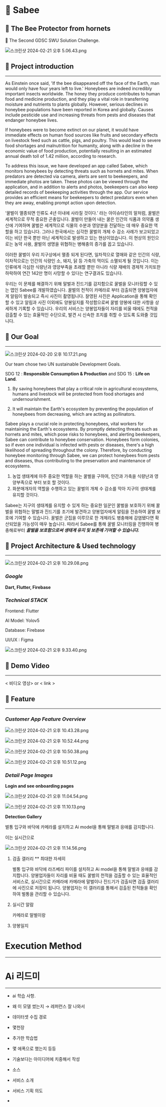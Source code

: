 # 🐝 Sabee
## 🍯 The Bee Protector from hornets
🏫 The Second GDSC SWU Solution Challenge.


![스크린샷 2024-02-21 오후 5.06.43.png](README%2026369de87a714030958877f4a5c3875e/%25E1%2584%2589%25E1%2585%25B3%25E1%2584%258F%25E1%2585%25B3%25E1%2584%2585%25E1%2585%25B5%25E1%2586%25AB%25E1%2584%2589%25E1%2585%25A3%25E1%2586%25BA_2024-02-21_%25E1%2584%258B%25E1%2585%25A9%25E1%2584%2592%25E1%2585%25AE_5.06.43.png)

## 🐝 Project introduction

---

As Einstein once said, 'If the bee disappeared off the face of the Earth, man would only have four years left to live.' Honeybees are indeed incredibly important insects worldwide. The honey they produce contributes to human food and medicine production, and they play a vital role in transferring moisture and nutrients to plants globally. However, serious declines in honeybee populations have been reported in Korea and globally. Causes include pesticide use and increasing threats from pests and diseases that endanger honeybee lives.

If honeybees were to become extinct on our planet, it would have immediate effects on human food sources like fruits and secondary effects on livestock feed such as cattle, pigs, and poultry. This would lead to severe food shortages and malnutrition for humanity, along with a decline in the economic value of food production, potentially resulting in an estimated annual death toll of 1.42 million, according to research.

To address this issue, we have developed an app called Sabee, which monitors honeybees by detecting threats such as hornets and mites. When predators are detected via camera, alerts are sent to beekeepers, and immediate photos are taken. These photos can be viewed through the application, and in addition to alerts and photos, beekeepers can also keep detailed records of beekeeping activities through the app. Our service provides an efficient means for beekeepers to detect predators even when they are away, enabling prompt action upon detection.

‘꿀벌이 멸종되면 인류도 4년 이내에 사라질 것이다.’ 라는 아이슈타인의 말처럼, 꿀벌은 세계적으로 무척 중요한 곤충입니다. 꿀벌이 만들어 내는 꿀은 인간의 식품과 의약품 생산에 기여하며 꿀벌은 세계적으로 식물의 수분과 영양분을 전달하는 데 매우 중요한 역할을 하고 있습니다.  그러나 한국에서는 심각한 꿀벌의 개체 수 감소 사례가 보고되었고 이는 비단 한국 뿐만 아닌 세계적으로 발생하고 있는 현상이었습니다. 이 현상의 원인으로는 농약 사용, 꿀벌의 생명을 위협하는 병해충의 증가를 꼽고 있습니다.

이러한 꿀벌이 우리 지구상에서 멸종 되게 된다면, 일차적으로 열매와 같은 인간의 식량, 이차적으로는 인간의 식량인 소, 돼지, 닭 등 가축의 먹이도 소멸되게 될 것입니다. 이는 인류에게 극심한 식량난과 영양부족을 초래할 뿐만 아니라 식량 재배의 경제적 가치또한 하락하여 연간 142만 명이 사망할 수 있다는 연구결과도 있습니다. 

우리는 이 문제를 해결하기 위해 말벌과 진드기를 감지함으로 꿀벌을 모니터링할 수 있는 앱인 Sabee를 개발하였습니다.  꿀벌의 천적이 카메라로 부터 검출되면 양봉업자에게 알림이 발송되고 즉시 사진이 촬영됩니다. 찰영된 사진은 Application을 통해 확인할 수 있고 알림과 사진 이외에도 양봉일지를 작성함으로써 꿀벌 양봉에 대한 사항을 상세하게 기록할 수 있습니다. 우리의 서비스는 양봉업자들이 자리를 비울 때에도 천적을 검출할 수 있는 효율적인 수단으로, 발견 시 신속한 조치를 취할 수 있도록 도와줄 것입니다. 

## 🐝 Our Goal

---

![스크린샷 2024-02-20 오후 10.17.21.png](README%2026369de87a714030958877f4a5c3875e/%25E1%2584%2589%25E1%2585%25B3%25E1%2584%258F%25E1%2585%25B3%25E1%2584%2585%25E1%2585%25B5%25E1%2586%25AB%25E1%2584%2589%25E1%2585%25A3%25E1%2586%25BA_2024-02-20_%25E1%2584%258B%25E1%2585%25A9%25E1%2584%2592%25E1%2585%25AE_10.17.21.png)

Our team chose two UN sustainable Development Goals.

SDG 12 : **Responsible Consumption & Production**  and SDG 15 : **Life on Land**. 

1. By saving honeybees that play a critical role in agricultural ecosystems, humans and livestock will be protected from food shortages and undernourishment. 

2. It will maintain the Earth's ecosystem by preventing the population of honeybees from decreasing, which are acting as pollinators.

Sabee plays a crucial role in protecting honeybees, vital workers for maintaining the Earth's ecosystems. By promptly detecting threats such as hornets and mites, which pose risks to honeybees, and alerting beekeepers, Sabee can contribute to honeybee conservation. Honeybees form colonies, so if even one individual is infected with pests or diseases, there's a high likelihood of spreading throughout the colony. Therefore, by conducting honeybee monitoring through Sabee, we can protect honeybees from pests and diseases, thus contributing to the preservation and maintenance of ecosystems.

1. 농업 생태계에 아주 중요한 역할을 하는 꿀벌을 구하여, 인간과 가축을 식량난과 영양부족으로 부터 보호 할 것이다. 
2. 화분매개자의 역할을 수행하고 있는 꿀벌의 개체 수 감소를 막아 지구의 생태계를 유지할 것이다.

Sabee는 지구의 생태계를 유지할 수 있게 하는 중요한 일꾼인 꿀벌을 보호하기 위해 꿀벌을 위협하는 말벌과 진드기를 조기에 발견하고 양봉업자에게 알림을 전송하여 꿀벌 보호에 기여할 수 있습니다.  꿀벌은 군집을 이루므로 한 개체라도 병충해에 감염됐다면 확산되었을 가능성이 매우 높습니다. 따라서 Sabee를 통해 꿀벌 모니터링을 진행하여  병충해로부터 ***꿀벌을 보호함으로써 생태계 유지 및 보존에 기여할 수 있습니다.*** 

## 🐝 Project Architecture & Used technology

---

![스크린샷 2024-02-21 오후 10.29.08.png](README%2026369de87a714030958877f4a5c3875e/%25E1%2584%2589%25E1%2585%25B3%25E1%2584%258F%25E1%2585%25B3%25E1%2584%2585%25E1%2585%25B5%25E1%2586%25AB%25E1%2584%2589%25E1%2585%25A3%25E1%2586%25BA_2024-02-21_%25E1%2584%258B%25E1%2585%25A9%25E1%2584%2592%25E1%2585%25AE_10.29.08.png)

### *Google*

**Dart, Flutter, Firebase**

### ***Technical STACK***

Frontend: Flutter

AI Model: Yolov5

Database: Firebase

UI/UX : Figma

![스크린샷 2024-02-21 오후 9.33.40.png](README%2026369de87a714030958877f4a5c3875e/%25E1%2584%2589%25E1%2585%25B3%25E1%2584%258F%25E1%2585%25B3%25E1%2584%2585%25E1%2585%25B5%25E1%2586%25AB%25E1%2584%2589%25E1%2585%25A3%25E1%2586%25BA_2024-02-21_%25E1%2584%258B%25E1%2585%25A9%25E1%2584%2592%25E1%2585%25AE_9.33.40.png)

## 🐝 Demo Video

---

< 비디오 영상> or < link > 

## 🐝 Feature

---

### *Customer App Feature Overview*

![스크린샷 2024-02-21 오후 10.43.28.png](README%2026369de87a714030958877f4a5c3875e/%25E1%2584%2589%25E1%2585%25B3%25E1%2584%258F%25E1%2585%25B3%25E1%2584%2585%25E1%2585%25B5%25E1%2586%25AB%25E1%2584%2589%25E1%2585%25A3%25E1%2586%25BA_2024-02-21_%25E1%2584%258B%25E1%2585%25A9%25E1%2584%2592%25E1%2585%25AE_10.43.28.png)

![스크린샷 2024-02-21 오후 10.52.44.png](README%2026369de87a714030958877f4a5c3875e/%25E1%2584%2589%25E1%2585%25B3%25E1%2584%258F%25E1%2585%25B3%25E1%2584%2585%25E1%2585%25B5%25E1%2586%25AB%25E1%2584%2589%25E1%2585%25A3%25E1%2586%25BA_2024-02-21_%25E1%2584%258B%25E1%2585%25A9%25E1%2584%2592%25E1%2585%25AE_10.52.44.png)

![스크린샷 2024-02-21 오후 10.50.38.png](README%2026369de87a714030958877f4a5c3875e/%25E1%2584%2589%25E1%2585%25B3%25E1%2584%258F%25E1%2585%25B3%25E1%2584%2585%25E1%2585%25B5%25E1%2586%25AB%25E1%2584%2589%25E1%2585%25A3%25E1%2586%25BA_2024-02-21_%25E1%2584%258B%25E1%2585%25A9%25E1%2584%2592%25E1%2585%25AE_10.50.38.png)

![스크린샷 2024-02-21 오후 10.51.12.png](README%2026369de87a714030958877f4a5c3875e/%25E1%2584%2589%25E1%2585%25B3%25E1%2584%258F%25E1%2585%25B3%25E1%2584%2585%25E1%2585%25B5%25E1%2586%25AB%25E1%2584%2589%25E1%2585%25A3%25E1%2586%25BA_2024-02-21_%25E1%2584%258B%25E1%2585%25A9%25E1%2584%2592%25E1%2585%25AE_10.51.12.png)

### ***Detail Page Images***

**Login and see onboarding pages** 

![스크린샷 2024-02-21 오후 11.04.54.png](README%2026369de87a714030958877f4a5c3875e/%25E1%2584%2589%25E1%2585%25B3%25E1%2584%258F%25E1%2585%25B3%25E1%2584%2585%25E1%2585%25B5%25E1%2586%25AB%25E1%2584%2589%25E1%2585%25A3%25E1%2586%25BA_2024-02-21_%25E1%2584%258B%25E1%2585%25A9%25E1%2584%2592%25E1%2585%25AE_11.04.54.png)

![스크린샷 2024-02-21 오후 11.10.13.png](README%2026369de87a714030958877f4a5c3875e/%25E1%2584%2589%25E1%2585%25B3%25E1%2584%258F%25E1%2585%25B3%25E1%2584%2585%25E1%2585%25B5%25E1%2586%25AB%25E1%2584%2589%25E1%2585%25A3%25E1%2586%25BA_2024-02-21_%25E1%2584%258B%25E1%2585%25A9%25E1%2584%2592%25E1%2585%25AE_11.10.13.png)

**Detection Gallery** 

벌통 입구와 바닥에 카메라를 설치하고 Ai model을 통해 말벌과 응애를 감지합니다. 

이는 실시간으로 

![스크린샷 2024-02-21 오후 11.14.56.png](README%2026369de87a714030958877f4a5c3875e/%25E1%2584%2589%25E1%2585%25B3%25E1%2584%258F%25E1%2585%25B3%25E1%2584%2585%25E1%2585%25B5%25E1%2586%25AB%25E1%2584%2589%25E1%2585%25A3%25E1%2586%25BA_2024-02-21_%25E1%2584%258B%25E1%2585%25A9%25E1%2584%2592%25E1%2585%25AE_11.14.56.png)

1. 검출 갤러리 ** 최대한 자세히 
    
    벌통 입구와 바닥에 라즈베리 파이를 설치하고 Ai model을 통해 말벌과 응애를 감지합니다. 양봉업자들이 자리를 비울 때도 꿀벌의 천적을 검출할 수 있는 효율적인 서비스로, 실시간으로 카메라에 카메라에 말벌이나 진드기가 검출되면 검출 갤러리에 사진으로 저장이 됩니다. 양봉업자는 이 갤러리를 통해서 검출된 천적들을 확인하여 벌통을 관리할 수 있습니다. 
    
2. 실시간 알람 
    
    카메라로 말벌이랑 
    
3. 양봉일지  

# **Execution Method**

---

# Ai 리드미

---

- ai 학습 사항.
- 왜 이 모델 썼는지 → 레퍼런스 잘 나와서
- 데이터셋 수집 경로
- 몇천장
- 추가한 학습법
- 몇 에폭으로 했는지 등등

- 기술보다는 아이디어에 치중해서 작성

- 소스
- 서비스 소개
- 서비스 기획 의도
-
